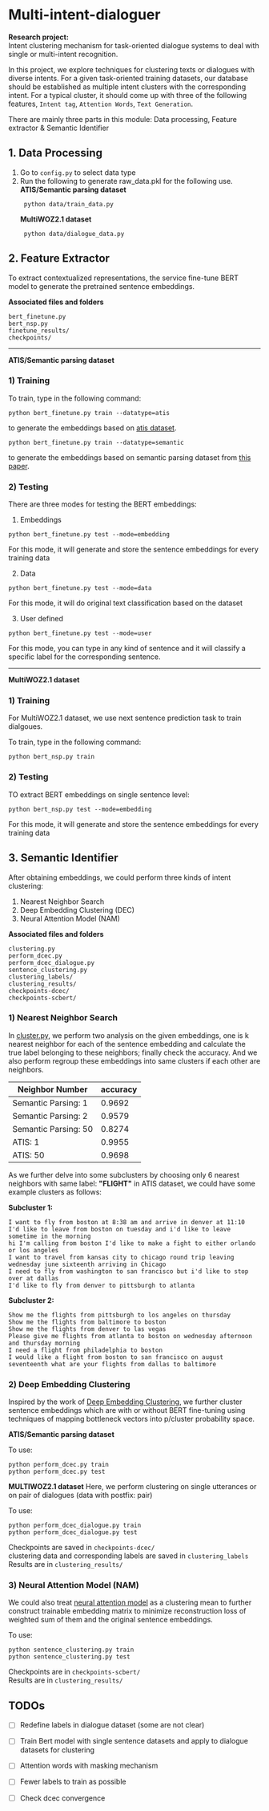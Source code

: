 # Multi-intent-dialoguer

**Research project:** <br>
Intent clustering mechanism for task-oriented dialogue systems to deal with single or multi-intent recognition.

In this project, we explore techniques for clustering texts or dialogues with diverse intents. For a given task-oriented training datasets,
our database should be established as multiple intent clusters
with the corresponding intent. For a typical cluster, it should come up with three of the following features, `Intent tag`, `Attention Words`, `Text Generation`.

There are mainly three parts in this module: Data processing, Feature extractor & Semantic Identifier

## 1. Data Processing

1. Go to `config.py` to select data type
2. Run the following to generate raw_data.pkl for the following use. <br>
    **ATIS/Semantic parsing dataset**
    >
        python data/train_data.py
    **MultiWOZ2.1 dataset**
    >
        python data/dialogue_data.py

## 2. Feature Extractor
To extract contextualized representations, the service fine-tune BERT model to generate the pretrained sentence embeddings. <br>

**Associated files and folders**
>  
    bert_finetune.py
    bert_nsp.py
    finetune_results/
    checkpoints/

-----------------

**ATIS/Semantic parsing dataset**

### 1) Training

To train, type in the following command:
>
    python bert_finetune.py train --datatype=atis
to generate the embeddings based on [atis dataset](https://github.com/howl-anderson/ATIS_dataset).

>
    python bert_finetune.py train --datatype=semantic
to generate the embeddings based on semantic parsing dataset from [this paper](https://arxiv.org/pdf/1810.07942.pdf).

### 2) Testing
There are three modes for testing the BERT embeddings:

1. Embeddings

>
    python bert_finetune.py test --mode=embedding
For this mode, it will generate and store the sentence embeddings for every training data

2. Data

>
    python bert_finetune.py test --mode=data
For this mode, it will do original text classification based on the dataset

3. User defined

>
    python bert_finetune.py test --mode=user
For this mode, you can type in any kind of sentence and it will classify a specific label for the corresponding sentence.

-----------------

**MultiWOZ2.1 dataset**

### 1) Training

For MultiWOZ2.1 dataset, we use next sentence prediction task to train dialgoues. <br>

To train, type in the following command:
>
    python bert_nsp.py train


### 2) Testing
TO extract BERT embeddings on single sentence level:
>
    python bert_nsp.py test --mode=embedding
For this mode, it will generate and store the sentence embeddings for every training data



## 3. Semantic Identifier
After obtaining embeddings, we could perform three kinds of intent clustering: <br>
1. Nearest Neighbor Search
2. Deep Embedding Clustering (DEC)
3. Neural Attention Model (NAM)

**Associated files and folders**
>  
    clustering.py
    perform_dcec.py
    perform_dcec_dialogue.py
    sentence_clustering.py
    clustering_labels/
    clustering_results/
    checkpoints-dcec/
    checkpoints-scbert/
    
### 1) Nearest Neighbor Search

In [cluster.py](https://github.com/waynewu6250/Multi-intent-dialoguer/blob/master/clustering.py), we perform two analysis on the given embeddings, one is k nearest neighbor for each of the sentence embedding and calculate the true label belonging to these neighbors; finally check the accuracy. And we also perform regroup these embeddings into same clusters if each other are neighbors.


|    Neighbor Number     | accuracy |
|      ------------      | -------- | 
| Semantic Parsing: 1    |  0.9692  | 
| Semantic Parsing: 2    |  0.9579  | 
| Semantic Parsing: 50   |  0.8274  | 
| ATIS: 1                |  0.9955  |
| ATIS: 50               |  0.9698  |

As we further delve into some subclusters by choosing only 6 nearest neighbors with same label:
**"FLIGHT"** in ATIS dataset, we could have some example clusters as follows:

**Subcluster 1:**
>

    I want to fly from boston at 8:38 am and arrive in denver at 11:10
    I'd like to leave from boston on tuesday and i'd like to leave sometime in the morning
    hi I'm calling from boston I'd like to make a fight to either orlando or los angeles
    I want to travel from kansas city to chicago round trip leaving wednesday june sixteenth arriving in Chicago
    I need to fly from washington to san francisco but i'd like to stop over at dallas
    I'd like to fly from denver to pittsburgh to atlanta

**Subcluster 2:**
>
    Show me the flights from pittsburgh to los angeles on thursday
    Show me the flights from baltimore to boston
    Show me the flights from denver to las vegas
    Please give me flights from atlanta to boston on wednesday afternoon and thursday morning
    I need a flight from philadelphia to boston
    I would like a flight from boston to san francisco on august seventeenth what are your flights from dallas to baltimore

### 2) Deep Embedding Clustering
Inspired by the work of [Deep Embedding Clustering](http://proceedings.mlr.press/v48/xieb16.pdf), we further cluster sentence embeddings which are with or without BERT fine-tuning using techniques of mapping bottleneck vectors into p/cluster probability space. <br>

**ATIS/Semantic parsing dataset**

To use:
>
    python perform_dcec.py train
    python perform_dcec.py test

**MULTIWOZ2.1 dataset**
Here, we perform clustering on single utterances or on pair of dialogues (data with postfix: pair)

To use:
>
    python perform_dcec_dialogue.py train
    python perform_dcec_dialogue.py test

Checkpoints are saved in ``checkpoints-dcec/`` <br>
clustering data and corresponding labels are saved in ``clustering_labels`` <br>
Results are in ``clustering_results/``


### 3) Neural Attention Model (NAM)
We could also treat [neural attention model](https://www.comp.nus.edu.sg/~leews/publications/acl17.pdf) as a clustering mean to further construct trainable embedding matrix to minimize reconstruction loss of weighted sum of them and the original sentence embeddings.

To use:
>
    python sentence_clustering.py train
    python sentence_clustering.py test

Checkpoints are in ``checkpoints-scbert/`` <br>
Results are in ``clustering_results/``


## TODOs

- [ ] Redefine labels in dialogue dataset (some are not clear)
- [ ] Train Bert model with single sentence datasets and apply to dialogue datasets for clustering
- [ ] Attention words with masking mechanism
- [ ] Fewer labels to train as possible
- [ ] Check dcec convergence






